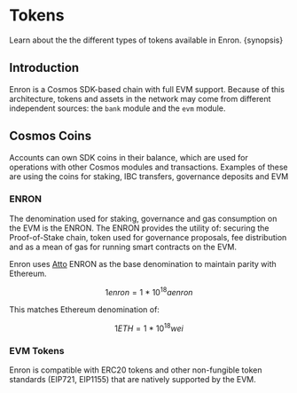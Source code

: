 <!--
order: 5
-->

# Tokens

Learn about the the different types of tokens available in Enron. {synopsis}

## Introduction

Enron is a Cosmos SDK-based chain with full EVM support. Because of this architecture, tokens and assets in the network may come from different independent sources: the `bank` module and the `evm` module.

## Cosmos Coins

Accounts can own SDK coins in their balance, which are used for operations with other Cosmos modules and transactions. Examples of these are using the coins for staking, IBC transfers, governance deposits and EVM  

### ENRON

The denomination used for staking, governance and gas consumption on the EVM is the ENRON. The ENRON provides the utility of: securing the Proof-of-Stake chain, token used for governance proposals, fee distribution and as a mean of gas for running smart contracts on the EVM.

Enron uses [Atto](https://en.wikipedia.org/wiki/Atto-) ENRON as the base denomination to maintain parity with Ethereum.

$$1 enron = 1 ~ * ~ 10^{18} aenron$$

This matches Ethereum denomination of:

$$1 ETH = 1 ~ * ~ 10^{18} wei$$

### EVM Tokens

Enron is compatible with ERC20 tokens and other non-fungible token standards (EIP721, EIP1155)
that are natively supported by the EVM.
